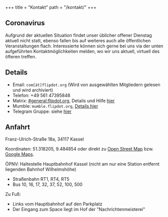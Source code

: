 +++
title = "Kontakt"
path = "/kontakt/"
+++

## Coronavirus

Aufgrund der aktuellen Situation findet unser üblicher offener Dienstag aktuell nicht statt, ebenso fallen bis auf weiteres auch alle öffentlichen Veranstaltungen flach. Interessierte können sich gerne bei uns via der unten aufgeführten Kontaktmöglichkeiten melden, wo wir uns aktuell, virtuell des öfteren treffen.

<!-- Komm am besten an einem Dienstag ab 19 Uhr vorbei. Das ist unser *offener Tag*, an dem auch immer viele Member im Space sind. Wir freuen uns über jeden neuen Besuch, also keine falsche Scheu. Wenn du den Raum betrittst, passiert normalerweise: nichts. Wundere dich also nicht, sondern [sprich jemanden an](https://store-xkcd-com.myshopify.com/products/just-shy)!

Wenn du vorher mit uns Kontakt aufnehmen willst, melde dich einfach per Mail.

Die Türklingeln funktionieren leider nicht immer. Falls unten die Tür zu sein sollte und nach mehrmaligem {!} Klingeln keiner öffnet, kannst du uns eine Mail senden, im IRC schreiben oder das Spacetelefon anrufen. -->

## Details

* Email: `com[ät]flipdot.org` (Wird von ausgewählten Mitgliedern gelesen und wird archiviert)
* Telefon: +49 561 47395848
* Matrix: [#general:flipdot.org][matrix], Details und Hilfe [hier][matrix-details]
* Mumble: `mumble.flipdot.org`, [Details hier][mumble-details]
* Telegram Gruppe: siehe [hier][matrix-details]

[matrix]: https://matrix.to/#/#general:flipdot.org?via=flipdot.org&via=matrix.org
[matrix-details]: /matrix/
[mumble-details]: /mumble/

## Anfahrt

Franz-Ulrich-Straße 18a, 34117 Kassel

Koordinaten: 51.318205, 9.484854 oder direkt zu [Open Street Map][osm] bzw. [Google Maps][gmaps].

ÖPNV: Haltestelle Hauptbahnhof Kassel (nicht am nur eine Station entfernt liegenden Bahnhof Wilhelmshöhe)

* Straßenbahn RT1, RT4, RT5
* Bus 10, 16, 17, 32, 37, 52, 100, 500 

Zu Fuß:

* Links vom Hauptbahnhof auf den Parkplatz
* Der Eingang zum Space liegt im Hof der "Nachrichtenmeisterei" 

[osm]: https://www.openstreetmap.org/node/1716494567/
[gmaps]: https://www.google.de/maps/place/Flipdot+Hackerspace+Kassel/@51.318212,9.4826443,17z/data=!3m1!4b1!4m5!3m4!1s0x47bb3f3569c83b53:0x6bb77c6ef1794ed2!8m2!3d51.318212!4d9.484833
